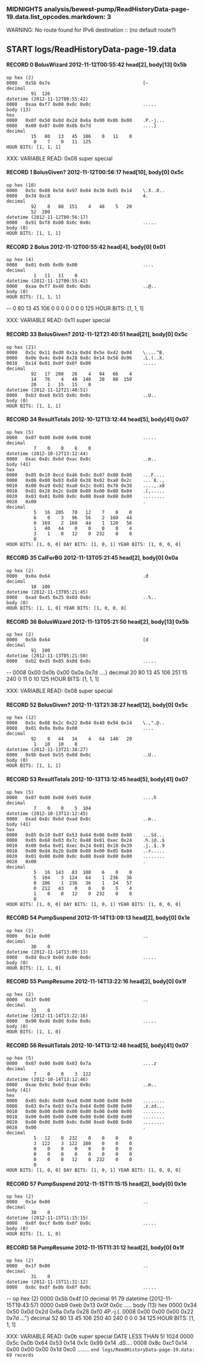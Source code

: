### MIDNIGHTS analysis/bewest-pump/ReadHistoryData-page-19.data.list_opcodes.markdown: 3
WARNING: No route found for IPv6 destination :: (no default route?)
## START logs/ReadHistoryData-page-19.data
#### RECORD 0 BolusWizard 2012-11-12T00:55:42 head[2], body[13] 0x5b
    op hex (2)
    0000   0x5b 0x7e                                  [~
    decimal
             91  126
    datetime (2012-11-12T00:55:42)
    0000   0xaa 0xf7 0x00 0x0c 0x0c                   .....
    body (13)
    hex
    0000   0x0f 0x50 0x0d 0x2d 0x6a 0x00 0x0b 0x00    .P.-j...
    0008   0x00 0x07 0x00 0x0b 0x7d                   ....}
    decimal
             15   80   13   45  106    0   11    0
              0    7    0   11  125
    HOUR BITS: [1, 1, 1]

XXX: VARIABLE READ: 0x08
super special
#### RECORD 1 BolusGiven? 2012-11-12T00:56:17 head[10], body[0] 0x5c
    op hex (10)
    0000   0x5c 0x08 0x58 0x97 0x04 0x30 0x05 0x14    \.X..0..
    0008   0x34 0xc8                                  4.
    decimal
             92    8   88  151    4   48    5   20
             52  200
    datetime (2012-11-12T00:56:17)
    0000   0x91 0xf8 0x00 0x0c 0x0c                   .....
    body (0)
    HOUR BITS: [1, 1, 1]

#### RECORD 2 Bolus 2012-11-12T00:55:42 head[4], body[0] 0x01
    op hex (4)
    0000   0x01 0x0b 0x0b 0x00                        ....
    decimal
              1   11   11    0
    datetime (2012-11-12T00:55:42)
    0000   0xaa 0xf7 0x40 0x0c 0x0c                   ..@..
    body (0)
    HOUR BITS: [1, 1, 1]

--
              0   80   13   45  106    0    0    0
              0    0    0    0  125
    HOUR BITS: [1, 1, 1]

XXX: VARIABLE READ: 0x11
super special
#### RECORD 33 BolusGiven? 2012-11-12T21:40:51 head[21], body[0] 0x5c
    op hex (21)
    0000   0x5c 0x11 0xd0 0x1a 0x04 0x5e 0x42 0x04    \....^B.
    0008   0x0e 0x4c 0x04 0x28 0x8c 0x14 0x58 0x96    .L.(..X.
    0010   0x14 0x01 0x0f 0x0f 0x00                   .....
    decimal
             92   17  208   26    4   94   66    4
             14   76    4   40  140   20   88  150
             20    1   15   15    0
    datetime (2012-11-12T21:40:51)
    0000   0xb3 0xe8 0x55 0x0c 0x0c                   ..U..
    body (0)
    HOUR BITS: [1, 1, 1]

#### RECORD 34 ResultTotals 2012-10-12T13:12:44 head[5], body[41] 0x07
    op hex (5)
    0000   0x07 0x00 0x00 0x06 0x00                   .....
    decimal
              7    0    0    6    0
    datetime (2012-10-12T13:12:44)
    0000   0xac 0x8c 0x6d 0xac 0x8c                   ..m..
    body (41)
    hex
    0000   0x05 0x10 0xcd 0x46 0x0c 0x07 0x00 0x00    ...F....
    0008   0x06 0x00 0x03 0x60 0x38 0x02 0xa0 0x2c    ...`8..,
    0010   0x00 0xa9 0x02 0xa0 0x2c 0x01 0x78 0x38    ....,.x8
    0018   0x01 0x28 0x2c 0x00 0x00 0x00 0x08 0x04    .(,.....
    0020   0x03 0x01 0x00 0x0c 0x00 0xe8 0x00 0x00    ........
    0028   0x00                                       .
    decimal
              5   16  205   70   12    7    0    0
              6    0    3   96   56    2  160   44
              0  169    2  160   44    1  120   56
              1   40   44    0    0    0    8    4
              3    1    0   12    0  232    0    0
              0
    HOUR BITS: [1, 0, 0] DAY BITS: [1, 0, 1] YEAR BITS: [1, 0, 0, 0]

#### RECORD 35 CalForBG 2012-11-13T05:21:45 head[2], body[0] 0x0a
    op hex (2)
    0000   0x0a 0x64                                  .d
    decimal
             10  100
    datetime (2012-11-13T05:21:45)
    0000   0xad 0xd5 0x25 0x0d 0x8c                   ..%..
    body (0)
    HOUR BITS: [1, 1, 0] YEAR BITS: [1, 0, 0, 0]

#### RECORD 36 BolusWizard 2012-11-13T05:21:50 head[2], body[13] 0x5b
    op hex (2)
    0000   0x5b 0x64                                  [d
    decimal
             91  100
    datetime (2012-11-13T05:21:50)
    0000   0xb2 0xd5 0x05 0x0d 0x0c                   .....
--
    0008   0x00 0x0b 0x00 0x0a 0x7d                   ....}
    decimal
             20   80   13   45  106  251   15  240
              0   11    0   10  125
    HOUR BITS: [1, 1, 1]

XXX: VARIABLE READ: 0x08
super special
#### RECORD 52 BolusGiven? 2012-11-13T21:38:27 head[12], body[0] 0x5c
    op hex (12)
    0000   0x5c 0x08 0x2c 0x22 0x04 0x40 0x94 0x14    \.,".@..
    0008   0x01 0x0a 0x0a 0x00                        ....
    decimal
             92    8   44   34    4   64  148   20
              1   10   10    0
    datetime (2012-11-13T21:38:27)
    0000   0x9b 0xe6 0x55 0x0d 0x0c                   ..U..
    body (0)
    HOUR BITS: [1, 1, 1]

#### RECORD 53 ResultTotals 2012-10-13T13:12:45 head[5], body[41] 0x07
    op hex (5)
    0000   0x07 0x00 0x00 0x05 0x68                   ....h
    decimal
              7    0    0    5  104
    datetime (2012-10-13T13:12:45)
    0000   0xad 0x8c 0x6d 0xad 0x8c                   ..m..
    body (41)
    hex
    0000   0x05 0x10 0x8f 0x53 0x64 0x06 0x00 0x00    ...Sd...
    0008   0x05 0x68 0x03 0x7c 0x40 0x01 0xec 0x24    .h.|@..$
    0010   0x00 0x6a 0x01 0xec 0x24 0x01 0x18 0x39    .j..$..9
    0018   0x00 0xd4 0x2b 0x00 0x00 0x00 0x05 0x04    ..+.....
    0020   0x01 0x00 0x00 0x0c 0x00 0xe8 0x00 0x00    ........
    0028   0x00                                       .
    decimal
              5   16  143   83  100    6    0    0
              5  104    3  124   64    1  236   36
              0  106    1  236   36    1   24   57
              0  212   43    0    0    0    5    4
              1    0    0   12    0  232    0    0
              0
    HOUR BITS: [1, 0, 0] DAY BITS: [1, 0, 1] YEAR BITS: [1, 0, 0, 0]

#### RECORD 54 PumpSuspend 2012-11-14T13:09:13 head[2], body[0] 0x1e
    op hex (2)
    0000   0x1e 0x00                                  ..
    decimal
             30    0
    datetime (2012-11-14T13:09:13)
    0000   0x8d 0xc9 0x0d 0x0e 0x0c                   .....
    body (0)
    HOUR BITS: [1, 1, 0]

#### RECORD 55 PumpResume 2012-11-14T13:22:16 head[2], body[0] 0x1f
    op hex (2)
    0000   0x1f 0x00                                  ..
    decimal
             31    0
    datetime (2012-11-14T13:22:16)
    0000   0x90 0xd6 0x0d 0x0e 0x0c                   .....
    body (0)
    HOUR BITS: [1, 1, 0]

#### RECORD 56 ResultTotals 2012-10-14T13:12:46 head[5], body[41] 0x07
    op hex (5)
    0000   0x07 0x00 0x00 0x03 0x7a                   ....z
    decimal
              7    0    0    3  122
    datetime (2012-10-14T13:12:46)
    0000   0xae 0x8c 0x6d 0xae 0x8c                   ..m..
    body (41)
    hex
    0000   0x05 0x0c 0x00 0xe8 0x00 0x00 0x00 0x00    ........
    0008   0x03 0x7a 0x03 0x7a 0x64 0x00 0x00 0x00    .z.zd...
    0010   0x00 0x00 0x00 0x00 0x00 0x00 0x00 0x00    ........
    0018   0x00 0x00 0x00 0x00 0x00 0x00 0x00 0x00    ........
    0020   0x00 0x00 0x00 0x0c 0x00 0xe8 0x00 0x00    ........
    0028   0x00                                       .
    decimal
              5   12    0  232    0    0    0    0
              3  122    3  122  100    0    0    0
              0    0    0    0    0    0    0    0
              0    0    0    0    0    0    0    0
              0    0    0   12    0  232    0    0
              0
    HOUR BITS: [1, 0, 0] DAY BITS: [1, 0, 1] YEAR BITS: [1, 0, 0, 0]

#### RECORD 57 PumpSuspend 2012-11-15T11:15:15 head[2], body[0] 0x1e
    op hex (2)
    0000   0x1e 0x00                                  ..
    decimal
             30    0
    datetime (2012-11-15T11:15:15)
    0000   0x8f 0xcf 0x0b 0x0f 0x0c                   .....
    body (0)
    HOUR BITS: [1, 1, 0]

#### RECORD 58 PumpResume 2012-11-15T11:31:12 head[2], body[0] 0x1f
    op hex (2)
    0000   0x1f 0x00                                  ..
    decimal
             31    0
    datetime (2012-11-15T11:31:12)
    0000   0x8c 0xdf 0x0b 0x0f 0x0c                   .....
--
    op hex (2)
    0000   0x5b 0x4f                                  [O
    decimal
             91   79
    datetime (2012-11-15T19:43:57)
    0000   0xb9 0xeb 0x13 0x0f 0x0c                   .....
    body (13)
    hex
    0000   0x34 0x50 0x0d 0x2d 0x6a 0xfa 0x28 0xf0    4P.-j.(.
    0008   0x00 0x00 0x00 0x22 0x7d                   ..."}
    decimal
             52   80   13   45  106  250   40  240
              0    0    0   34  125
    HOUR BITS: [1, 1, 1]

XXX: VARIABLE READ: 0x0b
super special
DATE LESS THAN 5! 1024
0000   0x5c 0x0b 0x64 0x53 0x14 0x1c 0x99 0x14    \.dS....
0008   0x8c 0xc1 0x14 0x00 0x00 0x00 0x1d 0xc0    ........
`end logs/ReadHistoryData-page-19.data: 69 records`
